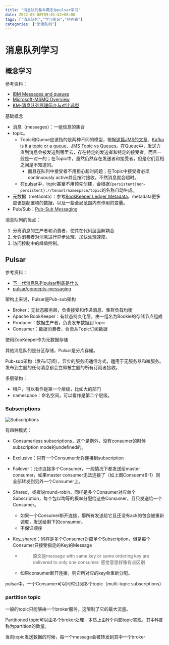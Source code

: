 ```yaml
---
title: "消息队列基本概念与pulsar学习"
date: 2022-06-08T09:01:42+08:00
tags: ["消息队列","学习笔记","待完善"]
categories: ["消息队列"]
---
```



# 消息队列学习

## 概念学习

参考资料：

* [IBM Messages and queues](https://www.ibm.com/docs/en/ibm-mq/9.0?topic=queuing-messages-queues)
* [Microsoft-MSMQ Overview](https://docs.microsoft.com/en-us/previous-versions/windows/desktop/msmq/ms703216(v=vs.85))
* [KM-消息队列原理简介与对比选型](https://yourpassword/group/1642/articles/show/449542?kmref=search&from_page=1&no=1)



基础概念

* 消息（messages）：一组信息的集合
* topic。
  * Topic和Queue应该指的是两种不同的模型，根据[这篇JMS的文章](http://www.differencebetween.net/technology/internet/difference-between-queue-and-topic/)、[Kafka is it a topic or a queue](https://abhishek1987.medium.com/kafka-is-it-a-topic-or-a-queue-30c85386afd6)、[JMS Topic vs Queues](https://stackoverflow.com/questions/5576415/jms-topic-vs-queues)。在Queue中，发送方直到消息会被发送到哪里去，存在特定的发送者和特定的接受者，而且一般是一对一的；在Topic中，虽然仍然存在发送者和接受者，但是它们互相之间是不知道的。
    * 而且在队列中接受者不用担心超时问题；在Topic中接受者必须continuously active并且按时接收，不然消息就会超时。
  * 在[pulsar](https://pulsar.apache.org/docs/en/concepts-messaging/#topics)中，topic甚至不用预先创建，会根据`{persistent|non-persistent}://tenant/namespace/topic`的名称自动生成。
* 元数据（metadata）：参考[BookKeeper Ledger Metadata](https://pulsar.apache.org/docs/en/cookbooks-bookkeepermetadata/)，metadata更多应该是配置项的数据，以及一些全局范围内有作用的变量。
* Pub/Sub：[Pub-Sub Messaging](https://aws.amazon.com/pub-sub-messaging/?nc1=h_ls)



消息队列的优点：

1. 分离消息的生产者和消费者，使其在代码层面解耦合
2. 允许消费者对消息进行异步处理，加快处理速度。
3. 访问控制中的峰值控制。

## Pulsar

参考资料：

* [下一代消息队列pulsar到底是什么](https://juejin.cn/post/6918967598432387085)
* [pulsar/concepts-messaging](https://pulsar.apache.org/docs/en/concepts-messaging/)

架构上来说，Pulsar是Pub-sub架构

* Broker：无状态服务层，负责接受和传递消息、集群负载均衡
* Apache BookKeeper：有状态持久化层，由一组名为Bookie的存储节点组成
* Producer：数据生产者，负责发布数据到Topic
* Consumer：数据消费者，负责从Topic订阅数据

使用ZooKeeper作为元数据存储



其他消息队列是分区存储，Pulsar是分片存储。



Pub-sub架构（发布/订阅），异步的服务间通信方式，适用于无服务器和微服务。发布到主题的任何消息都会立即被主题的所有订阅者接收。



多层架构：

* 租户，可以看作是第一个层级，比如大的部门
* namespace：命名空间，可以看作是第二个层级。



### Subscriptions

![Subscriptions](https://pulsar.apache.org/docs/assets/pulsar-subscription-modes.png)

有四种模式：

* Consumerless subscriptions，这个是例外，没有consumer的时候subscription mode的undefined的。

* Exclusive：只有一个Consumer允许连接到subscription

* Failover：允许连接多个Consumer，一般情况下都发送给master consumer，如果master consumer无法连接了（如上图ConsuemrB-1）则全部转发到另外一个Consumer上。

* Shared，或者说round-robin，同样是多个Consumer对应单个Subscription，每个包以均等的概率分配给这些Consumer，且只发送给一个Consumer。

  * 如果一个Consumer断开连接，那所有发送给它且还没有ack的包会被重新调度，发送给剩下的consumer。
  * 不保证顺序

* Key_shared：同样是多个Consumer对应单个Subscription，但是每个Consumer只接受指定的Key的Message

  * > 原文是message with same key or same ordering key are delivered to only one consumer. 感觉意思好像有点区别

  * 如果consumer断开连接，则它所对应的key会重新分配。



pulsar中，一个Consumer可以同时订阅多个topic（multi-topic subscriptions）



### partition topic

一般的topic只能够由一个broker服务，这限制了它的最大流量。

Partitioned topic可以由多个broker处理，本质上由N个内部topic实现，其中N被称为partition的数量。

当向topic发送数据的时候，每一个message会被转发到其中一个broker
